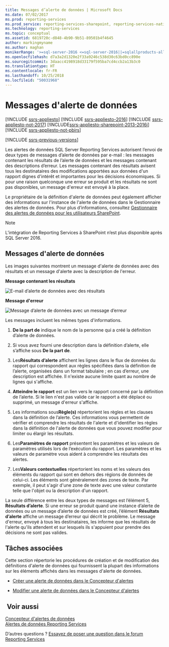 ```yaml
---
title: Messages d’alerte de données | Microsoft Docs
ms.date: 07/02/2017
ms.prod: reporting-services
ms.prod_service: reporting-services-sharepoint, reporting-services-native
ms.technology: reporting-services
ms.topic: conceptual
ms.assetid: 6819720c-d848-4b90-9b51-89501b4f4645
author: markingmyname
ms.author: maghan
monikerRange: '>=sql-server-2016 <=sql-server-2016||=sqlallproducts-allversions'
ms.openlocfilehash: d7a3a2d1320e2f33a9246c538d30c63bd0cc890e
ms.sourcegitcommit: 3daacc4198918d33179f595ba7cd4ccb2a13b3c0
ms.translationtype: HT
ms.contentlocale: fr-FR
ms.lasthandoff: 10/25/2018
ms.locfileid: "50031968"
---
```

# <a name="data-alert-messages"></a>Messages d'alerte de données

[!INCLUDE [ssrs-appliesto](../includes/ssrs-appliesto.md)] [!INCLUDE [ssrs-appliesto-2016](../includes/ssrs-appliesto-2016.md)] [!INCLUDE [ssrs-appliesto-not-2017](../includes/ssrs-appliesto-not-2017.md)] [!INCLUDE[ssrs-appliesto-sharepoint-2013-2016i](../includes/ssrs-appliesto-sharepoint-2013-2016.md)] [!INCLUDE [ssrs-appliesto-not-pbirs](../includes/ssrs-appliesto-not-pbirs.md)]

[!INCLUDE [ssrs-previous-versions](../includes/ssrs-previous-versions.md)]

Les alertes de données SQL Server Reporting Services autorisent l’envoi de deux types de messages d’alerte de données par e-mail : les messages contenant les résultats de l’alerte de données et les messages contenant des descriptions d’erreur. Les messages contenant des résultats avisent tous les destinataires des modifications apportées aux données d'un rapport dignes d'intérêt et importantes pour les décisions économiques. Si pour une raison quelconque une erreur se produit et les résultats ne sont pas disponibles, un message d'erreur est envoyé à la place.

Le propriétaire de la définition d'alerte de données peut également afficher des informations sur l'instance de l'alerte de données dans le Gestionnaire des alertes de données. Pour plus d’informations, consultez [Gestionnaire des alertes de données pour les utilisateurs SharePoint](../reporting-services/data-alert-manager-for-sharepoint-users.md).  

> [!NOTE]
> L’intégration de Reporting Services à SharePoint n’est plus disponible après SQL Server 2016.
  
##  <a name="DataAlertMessages"></a> Messages d'alerte de données  
 Les images suivantes montrent un message d'alerte de données avec des résultats et un message d'alerte avec la description de l'erreur.  
  
 **Message contenant les résultats**  
  
 ![E-mail d’alerte de données avec des résultats](../reporting-services/media/rs-alertmessageresults.gif "E-mail d’alerte de données avec des résultats")  
  
 **Message d'erreur**  
  
 ![Message d’alerte de données avec un message d’erreur](../reporting-services/media/rs-alertmessageerrror.gif "Message d’alerte de données avec un message d’erreur")  
  
 Les messages incluent les mêmes types d'informations.  
  
1.  **De la part de** indique le nom de la personne qui a créé la définition d’alerte de données.  
  
2.  Si vous avez fourni une description dans la définition d’alerte, elle s’affiche sous **De la part de**.  
  
3.  Les**Résultats d’alerte** affichent les lignes dans le flux de données du rapport qui correspondent aux règles spécifiées dans la définition de l’alerte, organisées dans un format tabulaire ; en cas d’erreur, une description est affichée. Il n'existe aucune limite quant au nombre de lignes qui s'affiche.  
  
4.  **Atteindre le rapport** est un lien vers le rapport concerné par la définition de l’alerte. Si le lien n'est pas valide car le rapport a été déplacé ou supprimé, un message d'erreur s'affiche.  
  
5.  Les informations sous**Règle(s)** répertorient les règles et les clauses dans la définition de l’alerte. Ces informations vous permettent de vérifier et comprendre les résultats de l'alerte et d'identifier les règles dans la définition de l'alerte de données que vous pouvez modifier pour limiter ou élargir les résultats.  
  
6.  Les**Paramètres de rapport** présentent les paramètres et les valeurs de paramètres utilisés lors de l’exécution du rapport. Les paramètres et les valeurs de paramètre vous aident à comprendre les résultats des alertes.  
  
7.  Les**Valeurs contextuelles** répertorient les noms et les valeurs des éléments du rapport qui sont en dehors des régions de données de celui-ci. Les éléments sont généralement des zones de texte. Par exemple, il peut s'agir d'une zone de texte avec une valeur constante telle que l'objet ou la description d'un rapport.  
  
 La seule différence entre les deux types de messages est l’élément 5, **Résultats d’alerte**. Si une erreur se produit quand une instance d’alerte de données ou un message d’alerte de données est créé, l’élément **Résultats d’alerte** affiche un message d’erreur qui décrit le problème. Le message d'erreur, envoyé à tous les destinataires, les informe que les résultats de l'alerte qu'ils attendent et sur lesquels ils s'appuient pour prendre des décisions ne sont pas valides.  
  
  
##  <a name="HowTo"></a> Tâches associées  
 Cette section répertorie les procédures de création et de modification des définitions d'alerte de données qui fournissent la plupart des informations sur les éléments affichés dans les messages d'alerte de données.  
  
-   [Créer une alerte de données dans le Concepteur d'alertes](../reporting-services/create-a-data-alert-in-data-alert-designer.md)  
  
-   [Modifier une alerte de données dans le Concepteur d'alertes](../reporting-services/edit-a-data-alert-in-alert-designer.md)  

## <a name="see-also"></a> Voir aussi

[Concepteur d'alertes de données](../reporting-services/data-alert-designer.md)   
[Alertes de données Reporting Services](../reporting-services/reporting-services-data-alerts.md)  

D’autres questions ? [Essayez de poser une question dans le forum Reporting Services](https://go.microsoft.com/fwlink/?LinkId=620231)
